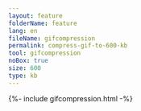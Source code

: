 ```yaml
---
layout: feature
folderName: feature
lang: en
fileName: gifcompression
permalink: compress-gif-to-600-kb
tool: gifcompression
noBox: true
size: 600
type: kb
---
```


{%- include gifcompression.html -%}